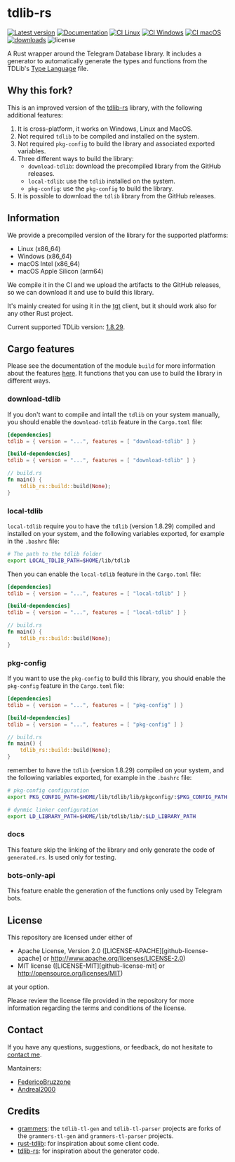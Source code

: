 # tdlib-rs

[![Latest version](https://img.shields.io/crates/v/tdlib_rs.svg)](https://crates.io/crates/tdlib_rs)
[![Documentation](https://docs.rs/tdlib-rs/badge.svg)](https://docs.rs/tdlib-rs/latest/tdlib_rs/)
[![CI Linux](https://github.com/FedericoBruzzone/tdlib-rs/actions/workflows/ci-linux.yml/badge.svg)](https://github.com/FedericoBruzzone/tdlib-rs/actions/workflows/ci-linux.yml)
[![CI Windows](https://github.com/FedericoBruzzone/tdlib-rs/actions/workflows/ci-windows.yml/badge.svg)](https://github.com/FedericoBruzzone/tdlib-rs/actions/workflows/ci-windows.yml)
[![CI macOS](https://github.com/FedericoBruzzone/tdlib-rs/actions/workflows/ci-macos.yml/badge.svg)](https://github.com/FedericoBruzzone/tdlib-rs/actions/workflows/ci-macos.yml)
[![downloads](https://img.shields.io/crates/d/tdlib_rs)](https://crates.io/crates/tdlib_rs)
![license](https://img.shields.io/crates/l/tdlib_rs)

A Rust wrapper around the Telegram Database library. It includes a generator to automatically generate the types and functions from the TDLib's [Type Language](https://core.telegram.org/mtproto/TL) file.

## Why this fork?

This is an improved version of the [tdlib-rs](https://github.com/paper-plane-developers/tdlib-rs) library, with the following additional features:


1. It is cross-platform, it works on Windows, Linux and MacOS.
2. Not required `tdlib` to be compiled and installed on the system.
3. Not required `pkg-config` to build the library and associated exported variables.
2. Three different ways to build the library:
    - `download-tdlib`: download the precompiled library from the GitHub releases.
    - `local-tdlib`: use the `tdlib` installed on the system.
    - `pkg-config`: use the `pkg-config` to build the library.
5. It is possible to download the `tdlib` library from the GitHub releases.

## Information

We provide a precompiled version of the library for the supported platforms:

- Linux (x86_64)
- Windows (x86_64)
- macOS Intel (x86_64)
- macOS Apple Silicon (arm64)

We compile it in the CI and we upload the artifacts to the GitHub releases, so we can download it and use to build this library.

It's mainly created for using it in the [tgt](https://github.com/FedericoBruzzone/tgt) client, but it should work also for any other Rust project.

Current supported TDLib version: [1.8.29](https://github.com/tdlib/td/commit/af69dd4397b6dc1bf23ba0fd0bf429fcba6454f6).

## Cargo features

Please see the documentation of the module `build` for more information about the features [here](https://docs.rs/tdlib-rs/latest/tdlib_rs/build/index.html).
It functions that you can use to build the library in different ways.

### download-tdlib

If you don't want to compile and intall the `tdlib` on your system manually, you should enable the `download-tdlib` feature in the `Cargo.toml` file:

```toml
[dependencies]
tdlib = { version = "...", features = [ "download-tdlib" ] }

[build-dependencies]
tdlib = { version = "...", features = [ "download-tdlib" ] }
```

```rust
// build.rs
fn main() {
    tdlib_rs::build::build(None);
}
```

### local-tdlib

`local-tdlib` require you to have the `tdlib` (version 1.8.29) compiled and installed on your system, and the following variables exported, for example in the `.bashrc` file:

```sh
# The path to the tdlib folder
export LOCAL_TDLIB_PATH=$HOME/lib/tdlib
```

Then you can enable the `local-tdlib` feature in the `Cargo.toml` file:

```toml
[dependencies]
tdlib = { version = "...", features = [ "local-tdlib" ] }

[build-dependencies]
tdlib = { version = "...", features = [ "local-tdlib" ] }
```

```rust
// build.rs
fn main() {
    tdlib_rs::build::build(None);
}
```

### pkg-config

If you want to use the `pkg-config` to build this library, you should enable the `pkg-config` feature in the `Cargo.toml` file:

```toml
[dependencies]
tdlib = { version = "...", features = [ "pkg-config" ] }

[build-dependencies]
tdlib = { version = "...", features = [ "pkg-config" ] }
```

```rust
// build.rs
fn main() {
    tdlib_rs::build::build(None);
}
```

remember to have the `tdlib` (version 1.8.29) compiled on your system, and the following variables exported, for example in the `.bashrc` file:

```sh
# pkg-config configuration
export PKG_CONFIG_PATH=$HOME/lib/tdlib/lib/pkgconfig/:$PKG_CONFIG_PATH

# dynmic linker configuration
export LD_LIBRARY_PATH=$HOME/lib/tdlib/lib/:$LD_LIBRARY_PATH
```

### docs

This feature skip the linking of the library and only generate the code of `generated.rs`.
Is used only for testing.

### bots-only-api

This feature enable the generation of the functions only used by Telegram bots.

## License

This repository are licensed under either of

- Apache License, Version 2.0 ([LICENSE-APACHE][github-license-apache] or <http://www.apache.org/licenses/LICENSE-2.0>)
- MIT license ([LICENSE-MIT][github-license-mit] or <http://opensource.org/licenses/MIT>)

at your option.

Please review the license file provided in the repository for more information regarding the terms and conditions of the license.

## Contact

If you have any questions, suggestions, or feedback, do not hesitate to [contact me](https://federicobruzzone.github.io/).

Mantainers:
  - [FedericoBruzzone](https://github.com/FedericoBruzzone)
  - [Andreal2000](https://github.com/Andreal2000)

## Credits

- [grammers](https://github.com/Lonami/grammers): the `tdlib-tl-gen` and `tdlib-tl-parser` projects are forks of the `grammers-tl-gen` and `grammers-tl-parser` projects.
- [rust-tdlib](https://github.com/aCLr/rust-tdlib): for inspiration about some client code.
- [tdlib-rs](https://github.com/paper-plane-developers/tdlib-rs): for inspiration about the generator code.

